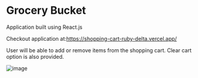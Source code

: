 # Grocery Bucket

Application built using React.js

Checkout application at:https://shopping-cart-ruby-delta.vercel.app/

User will be able to add or remove items from the shopping cart. Clear cart option is also provided.

![image](https://user-images.githubusercontent.com/107784718/185746845-2558c423-254c-48a7-9ff4-6717a82b4bd1.png)

